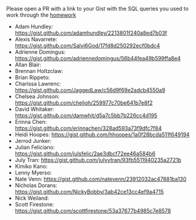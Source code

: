 Please open a PR with a link to your Gist with the SQL queries you used to work through the [homework](https://github.com/turingschool/lesson_plans/blob/master/ruby_03-professional_rails_applications/intermediate_sql.md)

* Adam Hundley: https://gist.github.com/adamhundley/2213801f240a8ed7b03f
* Alexis Navarrete:  https://gist.github.com/Salvi6God/17fd8d250292ecf0bdc4
* Adrienne Domingus: https://gist.github.com/adriennedomingus/56b44fea49b599ffa8e4
* Allan Blair:
* Brennan Holtzclaw:
* Brian Rippeto:
* Charissa Lawrenc: https://gist.github.com/JaggedLaw/c56d9f69e2adcb4550a9
* Chelsea Johnson: https://gist.github.com/cheljoh/259977c70be641b7e8f2
* David Whitaker: https://gist.github.com/damwhit/d5a7c5bb7b226cc4d195
* Erinna Chen: https://gist.github.com/erinnachen/328ad593a73f9dfc7f84
* Heidi Hoopes: https://gist.github.com/hhoopes/1a0f28bcda511f649194
* Jerrod Junker:
* Julian Feliciano: https://gist.github.com/julsfelic/2ae3dbcf72ee46a584b6
* July Tran: https://gist.github.com/julyytran/93fb5511940235a2721b
* Kimiko Kano:
* Lenny Myerso:
* Nate Venn: https://gist.github.com/natevenn/23912032ac47881ba130
* Nicholas Dorans: https://gist.github.com/NickyBobby/3ab42ce13cc4ef9a4715
* Nick Weiland:
* Scott Firestone: https://gist.github.com/scottfirestone/53a37677b4985c7e8578

